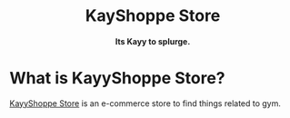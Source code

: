 <h1 align="center">KayShoppe Store</h1>
<h4 align="center">Its Kayy to splurge.</h4>



# What is KayyShoppe Store?

[KayyShoppe Store](https://github.com/Kavita539/the-kayshoppe-store) is an e-commerce store to find things related to gym.

